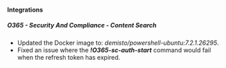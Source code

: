 
#### Integrations
##### O365 - Security And Compliance - Content Search
- Updated the Docker image to: *demisto/powershell-ubuntu:7.2.1.26295*.
- Fixed an issue where the ***!O365-sc-auth-start*** command would fail when the refresh token has expired.